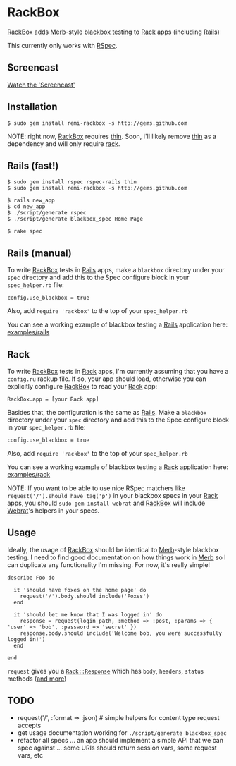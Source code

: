 RackBox
=======

[RackBox][] adds [Merb][]-style [blackbox testing][blackbox] to [Rack][] apps (including [Rails][])

This currently only works with [RSpec][].

Screencast
----------

[Watch the 'Screencast'][screencast]

Installation
------------

    $ sudo gem install remi-rackbox -s http://gems.github.com

NOTE: right now, [RackBox][] requires [thin][].  Soon, I'll likely remove [thin][] as 
a dependency and will only require [rack][].

Rails (fast!)
-------------

    $ sudo gem install rspec rspec-rails thin
    $ sudo gem install remi-rackbox -s http://gems.github.com

    $ rails new_app
    $ cd new_app
    $ ./script/generate rspec
    $ ./script/generate blackbox_spec Home Page

    $ rake spec
    

Rails (manual)
--------------

To write [RackBox][] tests in [Rails][] apps, make a `blackbox` directory under your `spec` directory 
and add this to the Spec configure block in your `spec_helper.rb` file:

    config.use_blackbox = true

Also, add `require 'rackbox'` to the top of your `spec_helper.rb`

You can see a working example of blackbox testing a [Rails][] application here: [examples/rails](http://github.com/remi/rackbox/tree/master/examples/rails)

Rack
----

To write [RackBox][] tests in [Rack][] apps, I'm currently assuming that you have a `config.ru` rackup file. 
If so, your app should load, otherwise you can explicitly configure [RackBox][] to read your [Rack][] app:

    RackBox.app = [your Rack app]

Basides that, the configuration is the same as [Rails][].  Make a `blackbox` directory under your 
`spec` directory and add this to the Spec configure block in your `spec_helper.rb` file:

    config.use_blackbox = true

Also, add `require 'rackbox'` to the top of your `spec_helper.rb`

You can see a working example of blackbox testing a [Rack][] application here: [examples/rack](http://github.com/remi/rackbox/tree/master/examples/rack)

NOTE: If you want to be able to use nice RSpec matchers like `request('/').should have_tag('p')` in your 
blackbox specs in your [Rack][] apps, you should `sudo gem install webrat` and [RackBox][] will include 
[Webrat][]'s helpers in your specs.

Usage
-----

Ideally, the usage of [RackBox][] should be identical to [Merb][]-style blackbox testing.  I need to find good documentation 
on how things work in [Merb][] so I can duplicate any functionality I'm missing.  For now, it's really simple!

    describe Foo do

      it 'should have foxes on the home page' do
        request('/').body.should include('Foxes')
      end

      it 'should let me know that I was logged in' do
        response = request(login_path, :method => :post, :params => { 'user' => 'bob', :password => 'secret' })
        response.body.should include('Welcome bob, you were successfully logged in!')
      end

    end

`request` gives you a [`Rack::Response`](http://rack.rubyforge.org/doc/classes/Rack/Response.html) which has 
`body`, `headers`, `status` methods ([and more](http://rack.rubyforge.org/doc/classes/Rack/Response.html))

TODO
----

 - request('/', :format => :json)          # simple helpers for content type request accepts
 - get usage documentation working for `./script/generate blackbox_spec`
 - refactor all specs ... an app should implement a simple API that we can spec against ... some URIs should return session vars, some request vars, etc



[rackbox]:    http://github.com/remi/rackbox
[merb]:       http://merbivore.com
[rack]:       http://rack.rubyforge.org
[rails]:      http://rubyonrails.org
[rspec]:      http://rspec.info
[webrat]:     http://github.com/brynary/webrat
[thin]:       http://code.macournoyer.com/thin
[screencast]: http://remi.org/2009/01/29/introducing-rackbox_merb-esque-blackbox-testing-for-rack-and-rails-apps.html
[rubygem]:    http://www.rubygems.org
[blackbox]:   http://en.wikipedia.org/wiki/Black_box_testing
[sinatra]:    http://sinatra.github.com
